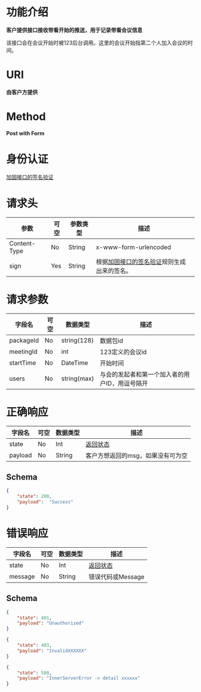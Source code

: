 # 功能介绍
**客户提供接口接收带看开始的推送，用于记录带看会议信息**

该接口会在会议开始时被123后台调用。这里的会议开始指第二个人加入会议的时间。

# URI

**由客户方提供**


# Method
**Post with Form**


# 身份认证
[加固接口的签名验证](../Agreement/StrongValidation.md)


# 请求头
| 参数         | 可空 | 参数类型 | 描述                                                         |
| ------------ | ---- | -------- | ------------------------------------------------------------ |
| Content-Type | No   | String   | x-www-form-urlencoded                                        |
| sign         | Yes  | String   | 根据[加固接口的签名验证](../Agreement/StrongValidation.md)规则生成出来的签名。 |


# 请求参数
| 字段名    | 可空 | 数据类型    | 描述                                           |
| --------- | ---- | ----------- | ---------------------------------------------- |
| packageId | No   | string(128) | 数据包id                                       |
| meetingId | No   | int         | 123定义的会议id                                |
| startTime | No   | DateTime    | 开始时间                                       |
| users     | No   | string(max) | 与会的发起者和第一个加入者的用户ID，用逗号隔开 |


# 正确响应
| 字段名  | 可空 | 数据类型 | 描述                                         |
| ------- | ---- | -------- | -------------------------------------------- |
| state   | No   | Int      | [返回状态](../Agreement/APIResponseState.md) |
| payload | No   | String   | 客户方想返回的msg，如果没有可为空            |

## Schema
```json
{
    "state": 200,
    "payload":  "Success"
}
```

# 错误响应
| 字段名  | 可空 | 数据类型 | 描述                                         |
| ------- | ---- | -------- | -------------------------------------------- |
| state   | No   | Int      | [返回状态](../Agreement/APIResponseState.md) |
| message | No   | String   | 错误代码或Message                            |

## Schema 
``` json
{
    "state": 401,
    "payload": "Unauthorized"
}
```

``` json
{
    "state": 403,
    "payload": "InvalidXXXXXX"
}
```

``` json
{
    "state": 500,
    "payload": "InnerServerError -> detail xxxxxx"
}
```